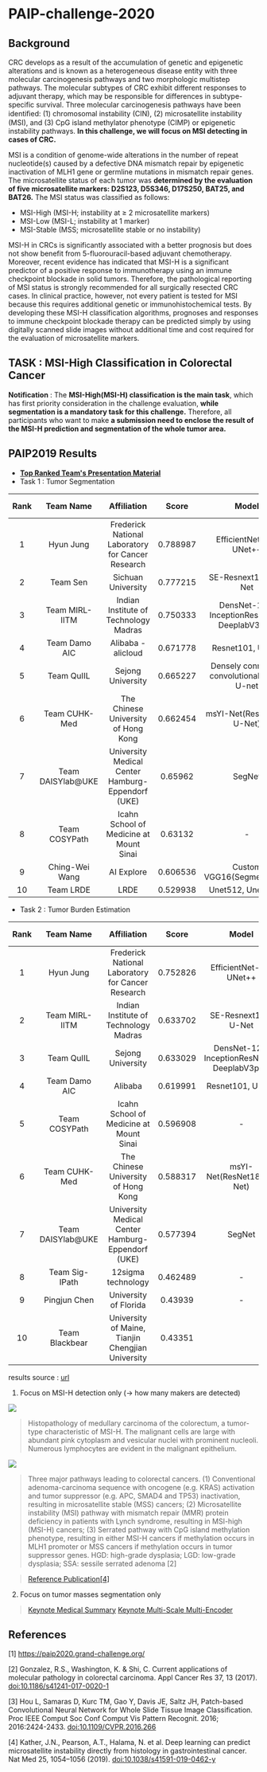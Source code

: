 # PAIP-challenge-2020

## Background

CRC develops as a result of the accumulation of genetic and epigenetic alterations and is known as a heterogeneous disease entity with three molecular carcinogenesis pathways and two morphologic multistep pathways. The molecular subtypes of CRC exhibit different responses to adjuvant therapy, which may be responsible for differences in subtype-specific survival. Three molecular carcinogenesis pathways have been identiﬁed: (1) chromosomal instability (CIN), (2) microsatellite instability (MSI), and (3) CpG island methylator phenotype (CIMP) or epigenetic instability pathways. **In this challenge, we will focus on MSI detecting in cases of CRC.**

MSI is a condition of genome-wide alterations in the number of repeat nucleotide(s) caused by a defective DNA mismatch repair by epigenetic inactivation of MLH1 gene or  germline mutations in mismatch repair genes. The microsatellite status of each tumor was **determined by the evaluation of five microsatellite markers: D2S123, D5S346, D17S250, BAT25, and BAT26.** The MSI status was classified as follows:

- MSI-High (MSI-H; instability at ≥ 2 microsatellite markers)
- MSI-Low (MSI-L; instability at 1 marker)
- MSI-Stable (MSS; microsatellite stable or no instability)

MSI-H in CRCs is significantly associated with a better prognosis but does not show benefit from 5-fluorouracil-based adjuvant chemotherapy. Moreover, recent evidence has indicated that MSI-H is a significant predictor of a positive response to immunotherapy using an immune checkpoint blockade in solid tumors. Therefore, the pathological reporting of MSI status is strongly recommended for all surgically resected CRC cases. In clinical practice, however, not every patient is tested for MSI because this requires additional genetic or immunohistochemical tests. By developing these MSI-H classification algorithms, prognoses and responses to immune checkpoint blockade therapy can be predicted simply by using digitally scanned slide images without additional time and cost required for the evaluation of microsatellite markers.

## TASK : MSI-High Classification in Colorectal Cancer

**Notification**  : The **MSI-High(MSI-H) classification is the main task**, which has first priority consideration in the challenge evaluation, **while segmentation is a mandatory task for this challenge.** Therefore, all participants who want to make **a submission need to enclose the result of the MSI-H prediction and segmentation of the whole tumor area.**

## PAIP2019 Results
- **[Top Ranked Team's Presentation Material](https://drive.google.com/file/d/1NWJdZJFHajHfod5fgO7WnoRqYuQGN_tp/view)**
- Task 1 : Tumor Segmentation

|__Rank__|__Team Name__|__Affiliation__|__Score__|__Model__|__Patch-Wise__|__Pixel_Wise__|__Ensemble__|
|:------:|:-----------:|:-------------:|:-------:|:-------:|:------------:|:------------:|:----------:|
|1       |Hyun Jung    |Frederick National Laboratory for Cancer Research|0.788987|EfficientNet-B4, UNet++|O|O|O|
|2       |Team Sen	    |Sichuan University|0.777215|SE-Resnext101, U-Net|O|O|O|
|3       |Team MIRL-IITM	|Indian Institute of Technology Madras	|0.750333|DensNet-121, InceptionResNetV2, DeeplabV3plus| |O|O|
|4       |Team Damo AIC	|Alibaba - alicloud 	|0.671778|Resnet101, U-Net| |O|O|
|5       |Team QuIIL	|Sejong University	|0.665227|Densely connected convolutional block, U-net| | |O|
|6       |Team CUHK-Med	|The Chinese University of Hong Kong	|0.662454|msYI-Net(ResNet18-U-Net)| |O|O|
|7       |Team DAISYlab@UKE	|University Medical Center Hamburg-Eppendorf (UKE)	|0.65962|SegNet| |O|O|
|8       |Team COSYPath	|Icahn School of Medicine at Mount Sinai	|0.63132|-|-|-|-|
|9       |Ching-Wei Wang |AI Explore 	|0.606536|Custom VGG16(Segmentation)| |O| |
|10      |Team LRDE	|LRDE	|0.529938|Unet512, Unet2048| |O| |

 
- Task 2 : Tumor Burden Estimation

|__Rank__|__Team Name__|__Affiliation__|__Score__|__Model__|__Patch-Wise__|__Pixel_Wise__|__Ensemble__|
|:------:|:-----------:|:-------------:|:-------:|:-------:|:------------:|:------------:|:----------:|
|1|Hyun Jung|Frederick National Laboratory for Cancer Research 	|0.752826|EfficientNet-B4, UNet++|O|O|O|
|2|Team MIRL-IITM	|Indian Institute of Technology Madras	|0.633702|SE-Resnext101, U-Net|O|O|O|
|3|Team QuIIL	|Sejong University	|0.633029|DensNet-121, InceptionResNetV2, DeeplabV3plus| |O|O|
|4|Team Damo AIC	|Alibaba	|0.619991|Resnet101, U-Net| |O|O|
|5|Team COSYPath	|Icahn School of Medicine at Mount Sinai	|0.596908|-|-|-|-|
|6|Team CUHK-Med	|The Chinese University of Hong Kong	|0.588317|msYI-Net(ResNet18-U-Net)| |O|O|
|7|Team DAISYlab@UKE	|University Medical Center Hamburg-Eppendorf (UKE)	|0.577394|SegNet| |O|O|
|8|Team Sig-IPath	|12sigma technology	|0.462489|-|-|-|-|
|9|Pingjun Chen	|University of Florida	|0.43939|-|-|-|-|
|10|Team Blackbear	|University of Maine, Tianjin Chengjian University	|0.43351

results source : [url](https://drive.google.com/file/d/1ierVsP82cPBGsi5djqoEHtRmcVF1lDe1/view)

1. Focus on MSI-H detection only (-> how many makers are detected)

![](/pmc/articles/PMC1850324/bin/jh0212499001.jpg?raw=True)

> Histopathology of medullary carcinoma of the colorectum, a tumor-type characteristic of MSI-H. The malignant cells are large with abundant pink cytoplasm and vesicular nuclei with prominent nucleoli. Numerous lymphocytes are evident in the malignant epithelium.

![](https://media.springernature.com/full/springer-static/image/art%3A10.1186%2Fs41241-017-0020-1/MediaObjects/41241_2017_20_Fig1_HTML.gif?as=webp)

> Three major pathways leading to colorectal cancers. (1) Conventional adenoma-carcinoma sequence with oncogene (e.g. KRAS) activation and tumor suppressor (e.g. APC, SMAD4 and TP53) inactivation, resulting in microsatellite stable (MSS) cancers; (2) Microsatellite instability (MSI) pathway with mismatch repair (MMR) protein deficiency in patients with Lynch syndrome, resulting in MSI-high (MSI-H) cancers; (3) Serrated pathway with CpG island methylation phenotype, resulting in either MSI-H cancers if methylation occurs in MLH1 promoter or MSS cancers if methylation occurs in tumor suppressor genes. HGD: high-grade dysplasia; LGD: low-grade dysplasia; SSA: sessile serrated adenoma [2]

> [Reference Publication[4]](https://www.nature.com/articles/s41591-019-0462-y)

2. Focus on tumor masses segmentation only

> [Keynote Medical Summary](https://drive.google.com/file/d/1b-ZcBFJBYG8knyZ4VvBGXIijApxJLgrA/view)
> [Keynote Multi-Scale Multi-Encoder](https://drive.google.com/file/d/1mFhivlYfGEjM5CTbX7qHlDyXHQ3JxaP3/view)

## References
[1] https://paip2020.grand-challenge.org/

[2] Gonzalez, R.S., Washington, K. & Shi, C. Current applications of molecular pathology in colorectal carcinoma. Appl Cancer Res 37, 13 (2017). [doi:10.1186/s41241-017-0020-1](https://doi.org/10.1186/s41241-017-0020-1)

[3] Hou L, Samaras D, Kurc TM, Gao Y, Davis JE, Saltz JH, Patch-based Convolutional Neural Network for Whole Slide Tissue Image Classification. Proc IEEE Comput Soc Conf Comput Vis Pattern Recognit. 2016; 2016:2424-2433. [doi:10.1109/CVPR.2016.266](http://openaccess.thecvf.com/content_cvpr_2016/papers/Hou_Patch-Based_Convolutional_Neural_CVPR_2016_paper.pdf) 

[4] Kather, J.N., Pearson, A.T., Halama, N. et al. Deep learning can predict microsatellite instability directly from histology in gastrointestinal cancer. Nat Med 25, 1054–1056 (2019). [doi:10.1038/s41591-019-0462-y](https://doi.org/10.1038/s41591-019-0462-y)
